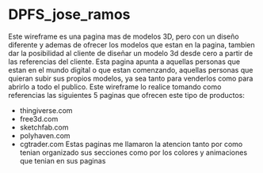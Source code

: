 # DPFS_jose_ramos

Este wireframe es una pagina mas de modelos 3D, pero con un diseño diferente y ademas de ofrecer los modelos que estan en la pagina, tambien dar la posibilidad al cliente de diseñar un modelo 3d desde cero a partir de las referencias del cliente. Esta pagina apunta a aquellas personas que estan en el mundo digital o que estan comenzando, aquellas personas que quieran subir sus propios modelos, ya sea tanto para venderlos como para abrirlo a todo el publico. Este wireframe lo realice tomando como referencias las siguientes 5 paginas que ofrecen este tipo de productos:
- thingiverse.com
- free3d.com
- sketchfab.com
- polyhaven.com
- cgtrader.com
Estas paginas me llamaron la atencion tanto por como tenian organizado sus secciones como por los colores y animaciones que tenian en sus paginas
